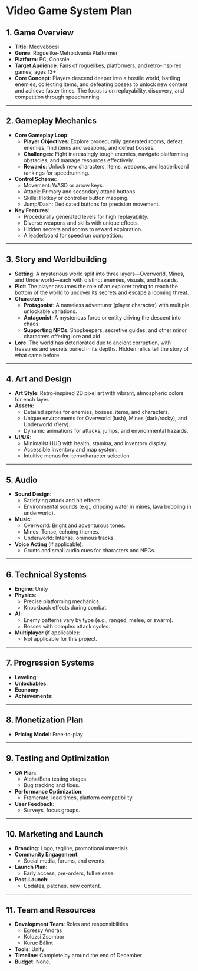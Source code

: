 # **Video Game System Plan**

## **1. Game Overview**
- **Title**:  Medvebocsi
- **Genre**: Roguelike-Metroidvania Platformer
- **Platform**: PC, Console
- **Target Audience**: Fans of roguelikes, platformers, and retro-inspired games; ages 13+
- **Core Concept**: Players descend deeper into a hostile world, battling enemies, collecting items, and defeating bosses to unlock new content and achieve faster times. The focus is on replayability, discovery, and competition through speedrunning.

---

## **2. Gameplay Mechanics**
- **Core Gameplay Loop**:
  - **Player Objectives**: Explore procedurally generated rooms, defeat enemies, find items and weapons, and defeat bosses.
  - **Challenges**: Fight increasingly tough enemies, navigate platforming obstacles, and manage resources effectively.
  - **Rewards**: Unlock new characters, items, weapons, and leaderboard rankings for speedrunning.
- **Control Scheme**:
  - Movement: WASD or arrow keys.
  - Attack: Primary and secondary attack buttons.
  - Skills: Hotkey or controller button mapping.
  - Jump/Dash: Dedicated buttons for precision movement.
- **Key Features**:
  - Procedurally generated levels for high replayability.
  - Diverse weapons and skills with unique effects.
  - Hidden secrets and rooms to reward exploration.
  - A leaderboard for speedrun competition.

---

## **3. Story and Worldbuilding**
- **Setting**: A mysterious world split into three layers—Overworld, Mines, and Underworld—each with distinct enemies, visuals, and hazards.
- **Plot**: The player assumes the role of an explorer trying to reach the bottom of the world to uncover its secrets and escape a looming threat.
- **Characters**:
  - **Protagonist**: A nameless adventurer (player character) with multiple unlockable variations.
  - **Antagonist**: A mysterious force or entity driving the descent into chaos.
  - **Supporting NPCs**: Shopkeepers, secretive guides, and other minor characters offering lore and aid.
- **Lore**: The world has deteriorated due to ancient corruption, with treasures and secrets buried in its depths. Hidden relics tell the story of what came before.


---

## **4. Art and Design**
- **Art Style**: Retro-inspired 2D pixel art with vibrant, atmospheric colors for each layer.
- **Assets**:
  - Detailed sprites for enemies, bosses, items, and characters.
  - Unique environments for Overworld (lush), Mines (dark/rocky), and Underworld (fiery).
  - Dynamic animations for attacks, jumps, and environmental hazards.
- **UI/UX**:
  - Minimalist HUD with health, stamina, and inventory display.
  - Accessible inventory and map system.
  - Intuitive menus for item/character selection.

---

## **5. Audio**
- **Sound Design**:
  - Satisfying attack and hit effects.
  - Environmental sounds (e.g., dripping water in mines, lava bubbling in underworld).
- **Music**:
  - Overworld: Bright and adventurous tones.
  - Mines: Tense, echoing themes.
  - Underworld: Intense, ominous tracks.
- **Voice Acting** (if applicable):
  - Grunts and small audio cues for characters and NPCs.

---

## **6. Technical Systems**
- **Engine**: Unity
- **Physics**:
  - Precise platforming mechanics.
  - Knockback effects during combat.
- **AI**:
  - Enemy patterns vary by type (e.g., ranged, melee, or swarm).
  - Bosses with complex attack cycles.
- **Multiplayer** (if applicable):
  - Not applicable for this project.
---

## **7. Progression Systems**
- **Leveling**:
- **Unlockables**: 
- **Economy**:
- **Achievements**:

---

## **8. Monetization Plan**
- **Pricing Model**: Free-to-play

---

## **9. Testing and Optimization**
- **QA Plan**:
  - Alpha/Beta testing stages.
  - Bug tracking and fixes.
- **Performance Optimization**:
  - Framerate, load times, platform compatibility.
- **User Feedback**:
  - Surveys, focus groups.

---

## **10. Marketing and Launch**
- **Branding**: Logo, tagline, promotional materials.
- **Community Engagement**:
  - Social media, forums, and events.
- **Launch Plan**:
  - Early access, pre-orders, full release.
- **Post-Launch**:
  - Updates, patches, new content.

---

## **11. Team and Resources**
- **Development Team**: Roles and responsibilities
  -  Egressy András
  -  Kolozsi Zsombor
  -  Kuruc Bálint
- **Tools**: Unity
- **Timeline**: Complete by around the end of December
- **Budget**: None.
